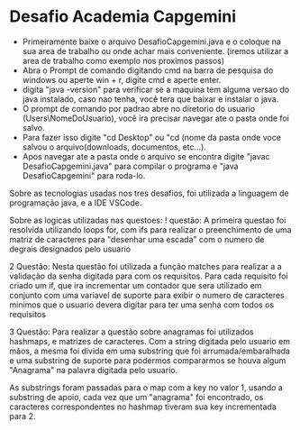 # Desafio Academia Capgemini
* Primeiramente baixe o arquivo DesafioCapgemini.java e o coloque na sua area de trabalho ou onde achar mais conveniente. (iremos utilizar a area de trabalho como exemplo nos proximos passos)
* Abra o Prompt de comando digitando cmd na barra de pesquisa do windows ou aperte win + r, digite cmd e aperte enter.
* digita "java -version" para verificar se a maquina tem alguma versao do java instalado, caso nao tenha, você tera que baixar e instalar o java.
* O prompt de comando por padrao abre no diretorio do usuario (Users\NomeDoUsuario), você ira precisar navegar ate o pasta onde foi salvo.
* Para fazer isso digite "cd Desktop" ou "cd (nome da pasta onde voce salvou o arquivo(downloads, documentos, etc...).
* Apos navegar ate a pasta onde o arquivo se encontra digite "javac DesafioCapgemini.java" para compilar o programa e "java DesafioCapgemini" para roda-lo.


Sobre as tecnologias usadas nos tres desafios, foi utilizada a linguagem de programação java, e a IDE VSCode.

Sobre as logicas utilizadas nas questoes:
! questão:
A primeira questao foi resolvida utilizando loops for, com ifs para realizar o preenchimento de uma matriz de caracteres para "desenhar uma escada" com o numero de degrais designados pelo usuario

2 Questão:
Nesta questão foi utilizada a função matches para realizar a a validação da senha digitada para com os requisitos.
Para cada requisito foi criado um if, que ira incrementar um contador que sera utilizado em conjunto com uma variavel de suporte para exibir o numero de caracteres minimos que o usuario devera digitar para ter uma senha com todos os requisitos

3 Questão:
Para realizar a questão sobre anagramas foi utilizados hashmaps, e matrizes de caracteres.
Com a string digitada pelo usuario em mãos, a mesma foi divida em uma substring que foi arrumada/embaralhada e uma substring de suporte para podermos compararmos se houva algum "Anagrama" na palavra digitada pelo usuario.

As substrings foram passadas para o map com a key no valor 1, usando a substring de apoio, cada vez que um "anagrama" foi encontrado, os caracteres correspondentes no hashmap tiveram sua key incrementada para 2.
